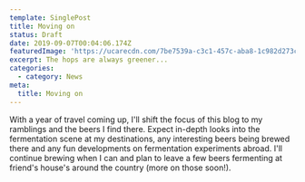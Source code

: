 ```yaml
---
template: SinglePost
title: Moving on
status: Draft
date: 2019-09-07T00:04:06.174Z
featuredImage: 'https://ucarecdn.com/7be7539a-c3c1-457c-aba8-1c982d273c22/'
excerpt: The hops are always greener...
categories:
  - category: News
meta:
  title: Moving on
---
```

With a year of travel coming up, I'll shift the focus of this blog to my ramblings and the beers I find there. Expect in-depth looks into the fermentation scene at my destinations, any interesting beers being brewed there and any fun developments on fermentation experiments abroad. I'll continue brewing when I can and plan to leave a few beers fermenting at friend's house's around the country (more on those soon!).
